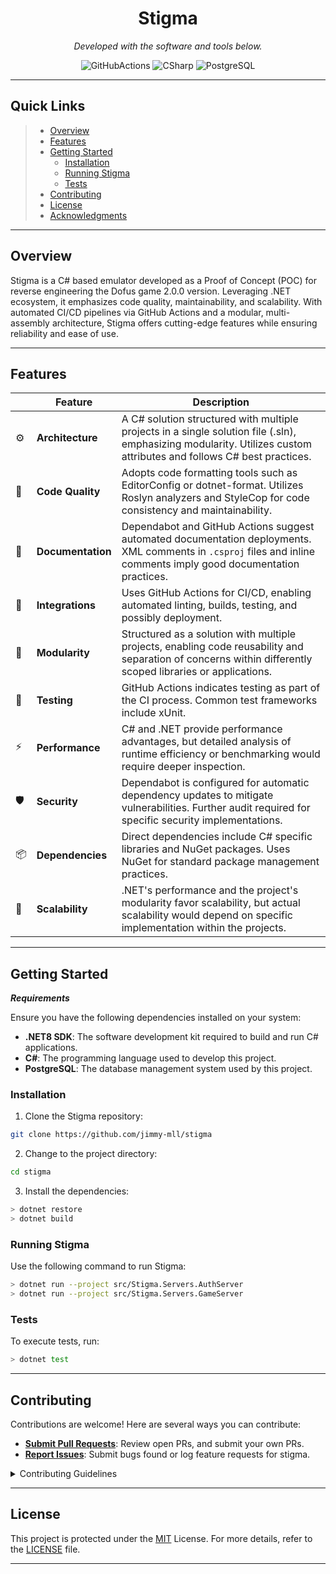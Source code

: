 <p align="center">
    <h1 align="center">Stigma</h1>
</p>
<p align="center">
		<em>Developed with the software and tools below.</em>
</p>
<p align="center">
	<img src="https://img.shields.io/badge/GitHub%20Actions-2088FF.svg?style=flat&logoColor=white" alt="GitHubActions">
	<img src="https://custom-icon-badges.demolab.com/badge/C%23-%23239120.svg?logoColor=white" alt="CSharp">
	<img src="https://img.shields.io/badge/PostgreSQL-316192?style=flat&logoColor=white" alt="PostgreSQL">
</p>
<hr>

##  Quick Links

> - [ Overview](#-overview)
> - [ Features](#-features)
> - [ Getting Started](#-getting-started)
>   - [ Installation](#-installation)
>   - [ Running Stigma](#-running-stigma)
>   - [ Tests](#-tests)
> - [ Contributing](#-contributing)
> - [ License](#-license)
> - [ Acknowledgments](#-acknowledgments)

---

##  Overview

Stigma is a C# based emulator developed as a Proof of Concept (POC) for reverse engineering the Dofus game 2.0.0 version. Leveraging .NET ecosystem, it emphasizes code quality, maintainability, and scalability. With automated CI/CD pipelines via GitHub Actions and a modular, multi-assembly architecture, Stigma offers cutting-edge features while ensuring reliability and ease of use.

---

##  Features

|    | Feature           | Description                                                                                                                |
|----|-------------------|----------------------------------------------------------------------------------------------------------------------------|
| ⚙️  | **Architecture**  | A C# solution structured with multiple projects in a single solution file (.sln), emphasizing modularity. Utilizes custom attributes and follows C# best practices. |
| 🔩 | **Code Quality**  | Adopts code formatting tools such as EditorConfig or dotnet-format. Utilizes Roslyn analyzers and StyleCop for code consistency and maintainability.        |
| 📄 | **Documentation** | Dependabot and GitHub Actions suggest automated documentation deployments. XML comments in `.csproj` files and inline comments imply good documentation practices. |
| 🔌 | **Integrations**  | Uses GitHub Actions for CI/CD, enabling automated linting, builds, testing, and possibly deployment.                                           |
| 🧩 | **Modularity**    | Structured as a solution with multiple projects, enabling code reusability and separation of concerns within differently scoped libraries or applications.         |
| 🧪 | **Testing**       | GitHub Actions indicates testing as part of the CI process. Common test frameworks include xUnit.                               |
| ⚡️  | **Performance**   | C# and .NET provide performance advantages, but detailed analysis of runtime efficiency or benchmarking would require deeper inspection.                         |
| 🛡️ | **Security**      | Dependabot is configured for automatic dependency updates to mitigate vulnerabilities. Further audit required for specific security implementations.              |
| 📦 | **Dependencies**  | Direct dependencies include C# specific libraries and NuGet packages. Uses NuGet for standard package management practices.                              |
| 🚀 | **Scalability**   | .NET's performance and the project's modularity favor scalability, but actual scalability would depend on specific implementation within the projects.               |


---

##  Getting Started

***Requirements***

Ensure you have the following dependencies installed on your system:

* **.NET8 SDK**: The software development kit required to build and run C# applications.
* **C#**: The programming language used to develop this project.
* **PostgreSQL**: The database management system used by this project.

###  Installation

1. Clone the Stigma repository:

```sh
git clone https://github.com/jimmy-mll/stigma
```

2. Change to the project directory:

```sh
cd stigma
```

3. Install the dependencies:

```sh
> dotnet restore
> dotnet build
```

###  Running Stigma

Use the following command to run Stigma:

```sh
> dotnet run --project src/Stigma.Servers.AuthServer
> dotnet run --project src/Stigma.Servers.GameServer
```

###  Tests

To execute tests, run:

```sh
> dotnet test
```

---

##  Contributing

Contributions are welcome! Here are several ways you can contribute:

- **[Submit Pull Requests](https://github.com/jimmy-mll/stigma/blob/main/CONTRIBUTING.md)**: Review open PRs, and submit your own PRs.
- **[Report Issues](https://github.com/jimmy-mll/stigma/issues)**: Submit bugs found or log feature requests for stigma.

<details closed>
    <summary>Contributing Guidelines</summary>

1. **Fork the Repository**: Start by forking the project repository to your GitHub account.
2. **Clone Locally**: Clone the forked repository to your local machine using a Git client.
   ```sh
   git clone https://github.com/jimmy-mll/stigma
   ```
3. **Create a New Branch**: Always work on a new branch, giving it a descriptive name.
   ```sh
   git checkout -b new-feature-x
   ```
4. **Make Your Changes**: Develop and test your changes locally.
5. **Commit Your Changes**: Commit with a clear message describing your updates.
   ```sh
   git commit -m 'Implemented new feature x.'
   ```
6. **Push to GitHub**: Push the changes to your forked repository.
   ```sh
   git push origin new-feature-x
   ```
7. **Submit a Pull Request**: Create a PR against the original project repository. Clearly describe the changes and their motivations.

Once your PR is reviewed and approved, it will be merged into the main branch.

</details>

---

##  License

This project is protected under the [MIT](https://choosealicense.com/licenses/mit) License. For more details, refer to the [LICENSE](LICENSE.md) file.

---
